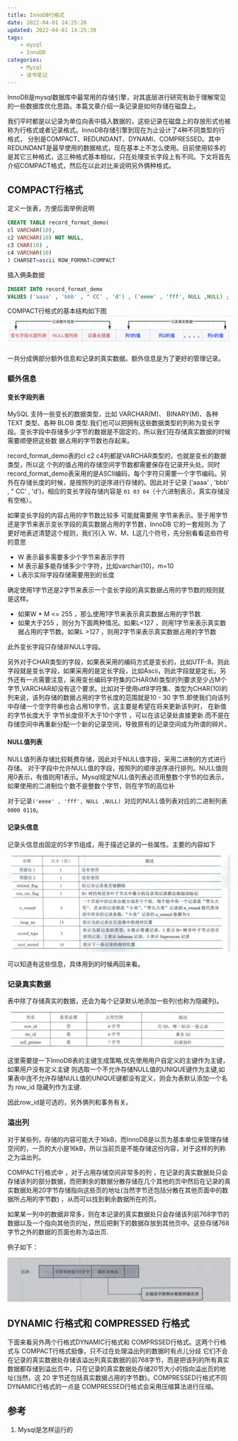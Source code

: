 ```yaml
---
title: InnoDB行格式
date: 2022-04-01 14:25:20
updated: 2022-04-01 14:25:39
tags:
    - mysql
    - InnoDB
categories:
    - Mysql
    - 读书笔记
---
```


InnoDB是mysql数据库中最常用的存储引擎，对其底层进行研究有助于理解常见的一些数据库优化思路。本篇文章介绍一条记录是如何存储在磁盘上。

我们平时都是以记录为单位向表中插入数据的，这些记录在磁盘上的存放形式也被称为行格式或者记录格式。InnoDB存储引擎到现在为止设计了4种不同类型的行格式，
分别是COMPACT、REDUNDANT、DYNAMI、COMPRESSED。其中REDUNDANT是最早使用的数据格式，现在基本上不怎么使用。目前使用较多的是其它三种格式，这三种格式基本相似，只在处理变长字段上有不同。下文将首先介绍COMPACT格式，然后在以此对比来说明另外俩种格式。

## COMPACT行格式

定义一张表，方便后面举例说明

```sql
CREATE TABLE record_format_demo(
cl VARCHAR(10), 
c2 VARCHAR(10) NOT NULL, 
c3 CHAR(10) , 
c4 VARCHAR(10) 
) CHARSET=ascii ROW_FORMAT=COMPACT
```

插入俩条数据

```sql
INSERT INTO record_format_demo 
VALUES ('aaaa' , 'bbb' , " CC' , 'd') , ('eeee' , 'fff', NULL ,NULL) ;
```

COMPACT行格式的基本结构如下图
![行格式](https://raw.githubusercontent.com/fengxiu/img/master/20220401145842.png)

一共分成俩部分额外信息和记录的真实数据。额外信息是为了更好的管理记录。

### 额外信息

#### 变长字段列表

MySQL 支持一些变长的数据类型，比如 VARCHAR(M)、 BINARY(M)、各种 TEXT 类型、各种 BLOB 类型.我们也可以把拥有这些数据类型的列称为变长字段。变长字段中存储多少字节的数据是不固定的，所以我们在存储真实数据的时候需要顺便把这些数
据占用的字节数也存起来。

record_format_demo表的cl c2 c4列都是VARCHAR类型的，也就是变长的数据类型，所以这 个列的值占用的存储空间字节数都需要保存在记录开头处。同时record_format_demo表采用的是ASCII编码，每个字符只需要一个字节编码。另外在存储长度的时候，是按照列的逆序进行存储的。因此对于记录 ('aaaa' , 'bbb' , " CC' , 'd')，相应的变长字段存储内容是  `01 03 04`（十六进制表示，真实存储没有空格）。

如果变长字段的内容占用的字节数比较多 可能就需要用 字节来表示。至于用字节还是字节来表示变长字段的真实数据占用的字节数，InnoDB 它的一套规则.为
了更好地表述清楚这个规则，我们引入 W、M、L这几个符号，先分别看看这些符号的意思

* W 表示最多需要多少个字节来表示字符
* M 表示最多能存储多少个字符，比如varchar(10)，m=10
* L表示实际字段存储需要用到的长度

确定使用1字节还是2字节来表示一个变长字段的真实数据占用的字节数的规则就是这样。

* 如果W * M <= 255 ，那么使用1字节来表示真实数据占用的字节数.
* 如果大于255 ，则分为下面两种情况。如果L<127 ，则用1字节来表示真实数据占用的字节数。如果L >127 ，则用2字节来表示真实数据占用的字节数

此外变长字段只存储非NULL字段。

另外对于CHAR类型的字段，如果表采用的编码方式是变长的，比如UTF-8，则此字段就是变长字段，如果采用的是定长字段，比如Ascii，则此字段就是定长。另外还有一点需要注意，采用变长编码字符集的CHAR(M)类型的列要求至少占M个字节,VARCHAR却没有这个要求。比如对于使用utf8字符集、类型为CHAR(10)的列来说，该列存储的数据占用的字节长度的范围就是10 - 30 字节.即使我们向该列中存储一个空字符串也会占用10字节，这主要是希望在将来更新该列时， 在新值的字节长度大于 字节长度但不大于10个字节 ，可以在该记录处直接更新.而不是在存储空间中再重新分配一个新的记录空间，导致原有的记录空间成为所谓的碎片。

#### NULL值列表

NULL值列表存储比较耗费存储，因此对于NULL值字段，采用二进制的方式进行存储。
对于字段中允许NULL值的字段，按照列的顺序逆序进行排列。NULL值则用0表示，有值则用1表示。Mysql规定NULL值列表必须用整数个字节的位表示，如果使用的二进制位个数不是整数个字节，则在字节的高位补

对于记录`('eeee' , 'fff', NULL ,NULL) `对应的NULL值列表对应的二进制列表`0000 0110`。

#### 记录头信息

记录头信息由固定的5字节组成，用于描述记录的一些属性。主要的内容如下

![记录头](https://raw.githubusercontent.com/fengxiu/img/master/20220401175150.png)

可以知道有这些信息，具体用到的时候再回来看。

### 记录真实数据

表中除了存储真实的数据，还会为每个记录默认地添加一些列(也称为隐藏列)。

![](https://raw.githubusercontent.com/fengxiu/img/master/20220401180149.png)

这里需要提一下InnoDB表的主键生成策略,优先使用用户自定义的主键作为主键，如果用户没有定义主键 则选取一个不允许存储NULL值的UNIQUE键作为主键,如果表中连不允许存储NULL值的UNIQUE键都没有定义，则会为表默认添加一个名为 row_id 隐藏列作为主键.

因此row_id是可选的，另外俩列和事务有关。

### 溢出列

对于某些列，存储的内容可能大于16kB，而InnoDB是以页为基本单位来管理存储空间的，一页的大小是16kB，所以当前页是不能存储这份内容，对于这样的列称之为溢出列。

COMPACT行格式中 ，对于占用存储空间非常多的列 ，在记录的真实数据处只会存储该列的部分数据，而把剩余的数据分散存储在几个其他的页中然后在记录的真实数据处用20字节存储指向这些页的地址(当然字节还包括分散在其他页面中的数据所占用的字节数) ，从而可以找到剩余数据所在的页。

如果某一列中的数据非常多，则在本记录的真实数据处只会存储该列前768字节的数据以及一个指向其他页的址，然后把剩下的数据存放到其他页中。这些存储768字节之外的数据的页面也称为溢出页.

例子如下：

![](https://raw.githubusercontent.com/fengxiu/img/master/20220401185343.png)

## DYNAMIC 行格式和 COMPRESSED 行格式

下面来看另外两个行格式DYNAMIC行格式和 COMPRSSED行格式。这两个行格式与 COMPACT行格式挺像，只不过在处理溢出列的数据时有点儿分歧 它们不会在记录的真实数据处存储该溢出列真实数据的前768字节，而是把该列的所有真实数据都存储到溢出页中，只在记录的真实数据处存储20节大小的指向溢出页的地址(当然，这 20 字节还包括真实数据占用的字节数)。COMPRESSED行格式不同DYNAMIC行格式的一点是 COMPRESSED行格式会采用压缩算法进行压缩。

## 参考

1. Mysql是怎样运行的
